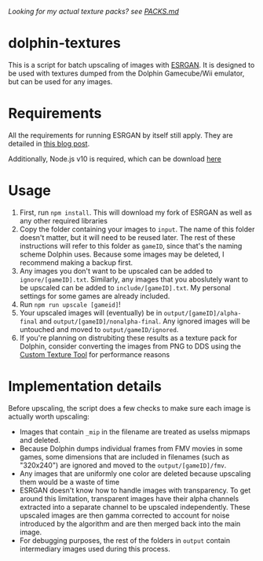 *Looking for my actual texture packs? see [PACKS.md](PACKS.md)*

# dolphin-textures
This is a script for batch upscaling of images with [ESRGAN](https://github.com/xinntao/ESRGAN). It is designed to be used with textures dumped from the Dolphin Gamecube/Wii emulator, but can be used for any images.

# Requirements
All the requirements for running ESRGAN by itself still apply. They are detailed in [this blog post](https://kingdomakrillic.tumblr.com/post/178254875891/i-figured-out-how-to-get-esrgan-and-sftgan).

Additionally, Node.js v10 is required, which can be download [here](https://nodejs.org/en/download/)

# Usage

1. First, run `npm install`. This will download my fork of ESRGAN as well as any other required libraries
2. Copy the folder containing your images to `input`. The name of this folder doesn't matter, but it will need to be reused later. The rest of these instructions will refer to this folder as `gameID`, since that's the naming scheme Dolphin uses. Because some images may be deleted, I recommend making a backup first.
3. Any images you don't want to be upscaled can be added to `ignore/[gameID].txt`. Similarly, any images that you aboslutely want to be upscaled can be added to `include/[gameID].txt`. My personal settings for some games are already included.
4. Run `npm run upscale [gameid]`!
5. Your upscaled images will (eventually) be in `output/[gameID]/alpha-final` and `output/[gameID]/nonalpha-final`. Any ignored images will be untouched and moved to `output/gameID/ignored`.
6. If you're planning on distrubiting these results as a texture pack for Dolphin, consider converting the images from PNG to DDS using the [Custom Texture Tool](https://forums.dolphin-emu.org/Thread-custom-texture-tool-ps-v38-0) for performance reasons

# Implementation details
Before upscaling, the script does a few checks to make sure each image is actually worth upscaling:
* Images that contain `_mip` in the filename are treated as uselss mipmaps and deleted.
* Because Dolphin dumps individual frames from FMV movies in some games, some dimensions that are included in filenames (such as "320x240") are ignored and moved to the `output/[gameID]/fmv`.
* Any images that are uniformly one color are deleted because upscaling them would be a waste of time
* ESRGAN doesn't know how to handle images with transparency. To get around this limitation, transparent images have their alpha channels extracted into a separate channel to be upscaled independently. These upscaled images are then gamma corrected to account for noise introduced by the algorithm and  are then merged back into the main image.
* For debugging purposes, the rest of the folders in `output` contain intermediary images used during this process.
